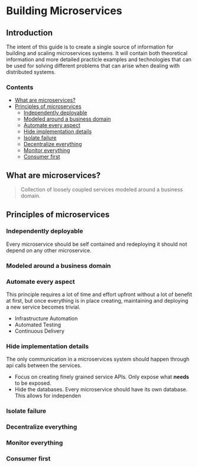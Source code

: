 # Building Microservices
## Introduction
The intent of this guide is to create a single source of information for building and scaling microservices systems. It will contain both theoretical information and more detailed practicle examples and technologies that can be used for solving different problems that can arise when dealing with distributed systems. 
### Contents
 - [What are microservices?](#what-are-microservices)
 - [Principles of microservices](#principles-of-microservices)
	 - [Independently deployable](#independently-deployable)
	 - [Modeled around a business domain](#modeled-around-a-business-domain)
	 - [Automate every aspect](#automate-every-aspect)
	 - [Hide implementation details](#hide-implementation-details)
	 - [Isolate failure](#isolate-failure)
	 - [Decentralize everything](#decentralize-everything)
	 - [Monitor everything](#monitor-everything)
	 - [Consumer first](#consumer-first)
## What are microservices?

> Collection of loosely coupled services modeled around a business domain.

## Principles of microservices

 ### Independently deployable
 Every microservice should be self contained and redeploying it should not    depend on any other microservice. 
 ### Modeled around a business domain
 ### Automate every aspect
 This principle requires a lot of time and effort upfront without a lot of benefit at first, but once everything is in place creating, maintaining and deploying a new service becomes trivial.
 
 - Infrastructure Automation
 - Automated Testing
 - Continuous Delivery

 ### Hide implementation details
 The only communication in a microservices system should happen through api calls between the services.

 - Focus on creating finely grained service APIs. Only expose what **needs** to be exposed.
 - Hide the databases. Every microservice should have its own database. This allows for independen
 ### Isolate failure
 ### Decentralize everything
 ### Monitor everything
 ### Consumer first

<!--stackedit_data:
eyJoaXN0b3J5IjpbMjQ1MjY0MTY3LDg0MzUyNDM0Nyw0NTMyOD
EzMzIsLTE1Njc2MjkwNzUsLTQ5NTU0MTY1OCwtMTQ1MTA1MjUz
OCwxNTgwOTI5MDc3LDEyODk2OTkzNDgsLTExNDY2NDA3OTgsLT
M4MDE1MDYzNSwyMDk0MTU1NjYyLC02Mzg5MzA0ODUsNzI2MjMy
MjI4LDk0MjYwMTM5MSwxNTg5MjUwNTQ2LDIwMzE5MjcyMDRdfQ
==
-->